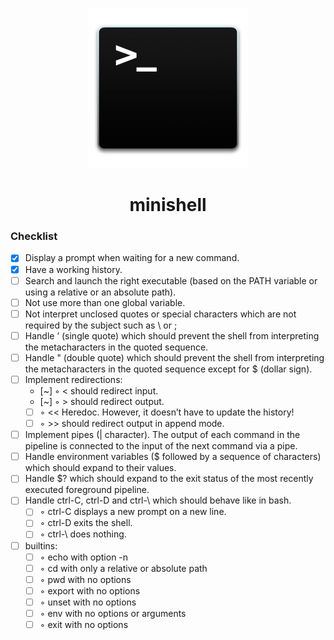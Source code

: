 <p align="center">
  <img width="256" height="256" src="logo.png">
</p>

<h1 align="center">minishell</h1>
<h3 align="left">Checklist</h3>

- [x] Display a prompt when waiting for a new command.
- [x] Have a working history.
- [ ] Search and launch the right executable (based on the PATH variable or using a relative or an absolute path).
- [ ] Not use more than one global variable.
- [ ] Not interpret unclosed quotes or special characters which are not required by the subject such as \ or ;
- [ ] Handle ’ (single quote) which should prevent the shell from interpreting the metacharacters in the quoted sequence.
- [ ] Handle " (double quote) which should prevent the shell from interpreting the metacharacters in the quoted sequence except for $ (dollar sign).
- [ ] Implement redirections:
  - [~] ◦ < should redirect input.
  - [~] ◦ > should redirect output.
  - [ ] ◦ << Heredoc. However, it doesn’t have to update the history!
  - [ ] ◦ >> should redirect output in append mode.
- [ ] Implement pipes (| character). The output of each command in the pipeline is connected to the input of the next command via a pipe.
- [ ] Handle environment variables ($ followed by a sequence of characters) which should expand to their values.
- [ ] Handle $? which should expand to the exit status of the most recently executed foreground pipeline.
- [ ] Handle ctrl-C, ctrl-D and ctrl-\ which should behave like in bash.
  - [ ] ◦ ctrl-C displays a new prompt on a new line.
  - [ ] ◦ ctrl-D exits the shell.
  - [ ] ◦ ctrl-\ does nothing.
- [ ] builtins:
  - [ ] ◦ echo with option -n
  - [ ] ◦ cd with only a relative or absolute path
  - [ ] ◦ pwd with no options
  - [ ] ◦ export with no options
  - [ ] ◦ unset with no options
  - [ ] ◦ env with no options or arguments
  - [ ] ◦ exit with no options
